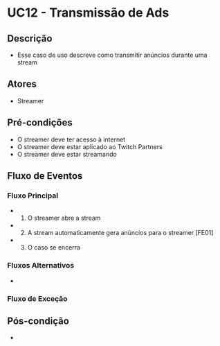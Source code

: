 # UC12 - Transmissão de Ads

## Descrição
* Esse caso de uso descreve como transmitir anúncios durante uma stream

## Atores
* Streamer

## Pré-condições
* O streamer deve ter acesso à internet
* O streamer deve estar aplicado ao Twitch Partners
* O streamer deve estar streamando

## Fluxo de Eventos
### Fluxo Principal
* 1. O streamer abre a stream
* 2. A stream automaticamente gera anúncios para o streamer [FE01]
* 3. O caso se encerra

### Fluxos Alternativos
*

### Fluxo de Exceção

## Pós-condição
*